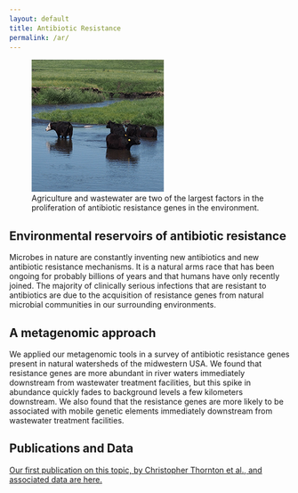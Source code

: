 ```yaml
---
layout: default
title: Antibiotic Resistance
permalink: /ar/
---
```


<div class="float-right">
<figure class="figure">
  <img src="/images/cows_smaller.png" class="figure-img img-fluid rounded" alt="happy cows">
  <figcaption class="figure-caption">Agriculture and wastewater are two of the largest factors in the proliferation of antibiotic resistance genes in the environment.</figcaption>
</figure>
</div>

## Environmental reservoirs of antibiotic resistance
Microbes in nature are constantly inventing new antibiotics and new antibiotic resistance mechanisms. It is a natural arms race that has been ongoing for probably billions of years and that humans have only recently joined.
The majority of clinically serious infections that are resistant to antibiotics are due to the acquisition of resistance genes from natural microbial communities in our surrounding environments. 

## A metagenomic approach
We applied our metagenomic tools in a survey of antibiotic resistance genes present in natural watersheds of the midwestern USA. We found that resistance genes are more abundant in river waters immediately downstream from wastewater treatment facilities, but this spike in abundance quickly fades to background levels a few kilometers downstream.
We also found that the resistance genes are more likely to be associated with mobile genetic elements immediately downstream from wastewater treatment facilities.

## Publications and Data
[Our first publication on this topic, by Christopher Thornton et al., and associated data are here.](/data/Thornton_2020/)
